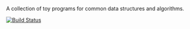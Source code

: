 A collection of toy programs for common data structures and algorithms.

[![Build Status](https://travis-ci.org/pegasusbupt/com.shuoma.svg?branch=master)](https://travis-ci.org/pegasusbupt/com.shuoma)
